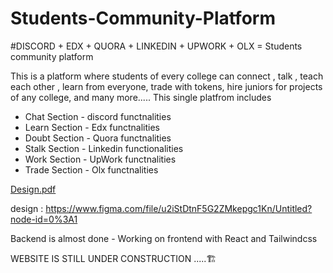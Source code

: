 # Students-Community-Platform

#DISCORD + EDX + QUORA + LINKEDIN + UPWORK + OLX = Students community platform

This is a platform where students of every college can connect , 
                                                       talk , 
                                                       teach each other , 
                                                       learn from everyone, 
                                                       trade with tokens, 
                                                       hire juniors for projects of any college,
                                                       and many more.....
This single platfrom includes
- Chat Section - discord functnalities
- Learn Section - Edx functnalities
- Doubt Section - Quora functnalities
- Stalk Section - Linkedin functionalities
- Work Section - UpWork functnalities
- Trade Section - Olx functnalities

[Design.pdf](https://github.com/AdarshVMore/Students-Community-Platform/files/9447004/Design.pdf)

design : https://www.figma.com/file/u2iStDtnF5G2ZMkepgc1Kn/Untitled?node-id=0%3A1

Backend is almost done - Working on frontend with React and Tailwindcss





WEBSITE IS STILL UNDER CONSTRUCTION .....🏗️
